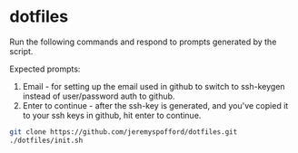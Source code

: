 # dotfiles

Run the following commands and respond to prompts generated by the script.

Expected prompts:
  1. Email - for setting up the email used in github to switch to ssh-keygen instead of user/password auth to github.
  2. Enter to continue - after the ssh-key is generated, and you've copied it to your ssh keys in github, hit enter to continue.

```bash
git clone https://github.com/jeremyspofford/dotfiles.git
./dotfiles/init.sh
```

